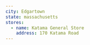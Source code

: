 ```yaml
---
city: Edgartown
state: massachusetts
stores:
  - name: Katama General Store
    address: 170 Katama Road
---
```

